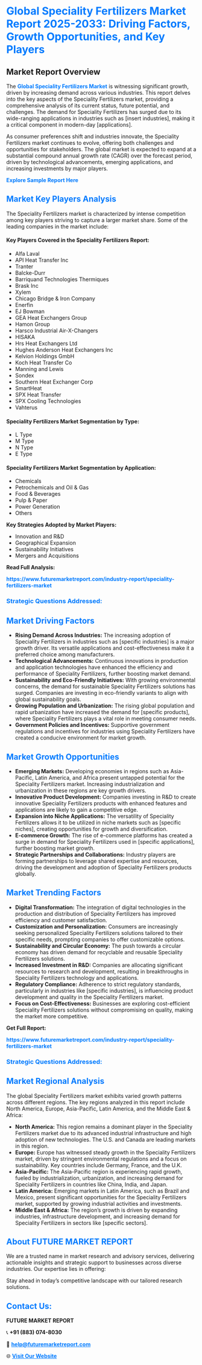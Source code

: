 <h1 style="color: #007BFF;">Global Speciality Fertilizers Market Report 2025-2033: Driving Factors, Growth Opportunities, and Key Players</h1>

<section id="overview">
<h2>Market Report Overview</h2>
<p>The <a href="https://www.futuremarketreport.com/industry-report/speciality-fertilizers-market" style="color: #007BFF; text-decoration: none;"><strong>Global Speciality Fertilizers Market</strong></a> is witnessing significant growth, driven by increasing demand across various industries. This report delves into the key aspects of the Speciality Fertilizers market, providing a comprehensive analysis of its current status, future potential, and challenges. The demand for Speciality Fertilizers has surged due to its wide-ranging applications in industries such as [insert industries], making it a critical component in modern-day [applications].</p>
<p>As consumer preferences shift and industries innovate, the Speciality Fertilizers market continues to evolve, offering both challenges and opportunities for stakeholders. The global market is expected to expand at a substantial compound annual growth rate (CAGR) over the forecast period, driven by technological advancements, emerging applications, and increasing investments by major players.</p>
</section>

<section id="overview">
<p><a href="https://www.futuremarketreport.com/request-sample/reportId=32943" style="color: #007BFF; text-decoration: none;"><strong>Explore Sample Report Here</strong></a></p>
</section>

<section id="key-players">
<h2 style="color: #007BFF;">Market Key Players Analysis</h2>
<p>The Speciality Fertilizers market is characterized by intense competition among key players striving to capture a larger market share. Some of the leading companies in the market include:</p>
<h4>Key Players Covered in the Speciality Fertilizers Report:</h4>
<ul><li>Alfa Laval</li><li>API Heat Transfer Inc</li><li>Tranter</li><li>Balcke-Durr</li><li>Barriquand Technologies Thermiques</li><li>Brask Inc</li><li>Xylem</li><li>Chicago Bridge &amp; Iron Company</li><li>Enerfin</li><li>EJ Bowman</li><li>GEA Heat Exchangers Group</li><li>Hamon Group</li><li>Harsco Industrial Air-X-Changers</li><li>HISAKA</li><li>Hrs Heat Exchangers Ltd</li><li>Hughes Anderson Heat Exchangers Inc</li><li>Kelvion Holdings GmbH</li><li>Koch Heat Transfer Co</li><li>Manning and Lewis</li><li>Sondex</li><li>Southern Heat Exchanger Corp</li><li>SmartHeat</li><li>SPX Heat Transfer</li><li>SPX Cooling Technologies</li><li>Vahterus</li></ul>
<h4>Speciality Fertilizers Market Segmentation by Type:</h4>
<ul><li>L Type</li><li>M Type</li><li>N Type</li><li>E Type</li></ul>

<h4>Speciality Fertilizers Market Segmentation by Application:</h4>
<ul><li>Chemicals</li><li>Petrochemicals and Oil &amp; Gas</li><li>Food &amp; Beverages</li><li>Pulp &amp; Paper</li><li>Power Generation</li><li>Others</li></ul>
<p><strong>Key Strategies Adopted by Market Players:</strong></p>
<ul>
<li>Innovation and R&D</li>
<li>Geographical Expansion</li>
<li>Sustainability Initiatives</li>
<li>Mergers and Acquisitions</li>
</ul>
</section>

<section>
<p><strong>Read Full Analysis: </strong></p><a href="https://www.futuremarketreport.com/industry-report/speciality-fertilizers-market" style="color: #007BFF; text-decoration: none;"><strong>https://www.futuremarketreport.com/industry-report/speciality-fertilizers-market</strong></a>
<h3 style="color: #007BFF;">Strategic Questions Addressed:</h3>
</section>

<section id="driving-factors">
<h2 style="color: #007BFF;">Market Driving Factors</h2>
<ul>
<li><strong>Rising Demand Across Industries:</strong> The increasing adoption of Speciality Fertilizers in industries such as [specific industries] is a major growth driver. Its versatile applications and cost-effectiveness make it a preferred choice among manufacturers.</li>
<li><strong>Technological Advancements:</strong> Continuous innovations in production and application technologies have enhanced the efficiency and performance of Speciality Fertilizers, further boosting market demand.</li>
<li><strong>Sustainability and Eco-Friendly Initiatives:</strong> With growing environmental concerns, the demand for sustainable Speciality Fertilizers solutions has surged. Companies are investing in eco-friendly variants to align with global sustainability goals.</li>
<li><strong>Growing Population and Urbanization:</strong> The rising global population and rapid urbanization have increased the demand for [specific products], where Speciality Fertilizers plays a vital role in meeting consumer needs.</li>
<li><strong>Government Policies and Incentives:</strong> Supportive government regulations and incentives for industries using Speciality Fertilizers have created a conducive environment for market growth.</li>
</ul>
</section>

<section id="growth-opportunities">
<h2 style="color: #007BFF;">Market Growth Opportunities</h2>
<ul>
<li><strong>Emerging Markets:</strong> Developing economies in regions such as Asia-Pacific, Latin America, and Africa present untapped potential for the Speciality Fertilizers market. Increasing industrialization and urbanization in these regions are key growth drivers.</li>
<li><strong>Innovative Product Development:</strong> Companies investing in R&D to create innovative Speciality Fertilizers products with enhanced features and applications are likely to gain a competitive edge.</li>
<li><strong>Expansion into Niche Applications:</strong> The versatility of Speciality Fertilizers allows it to be utilized in niche markets such as [specific niches], creating opportunities for growth and diversification.</li>
<li><strong>E-commerce Growth:</strong> The rise of e-commerce platforms has created a surge in demand for Speciality Fertilizers used in [specific applications], further boosting market growth.</li>
<li><strong>Strategic Partnerships and Collaborations:</strong> Industry players are forming partnerships to leverage shared expertise and resources, driving the development and adoption of Speciality Fertilizers products globally.</li>
</ul>
</section>

<section id="trending-factors">
<h2 style="color: #007BFF;">Market Trending Factors</h2>
<ul>
<li><strong>Digital Transformation:</strong> The integration of digital technologies in the production and distribution of Speciality Fertilizers has improved efficiency and customer satisfaction.</li>
<li><strong>Customization and Personalization:</strong> Consumers are increasingly seeking personalized Speciality Fertilizers solutions tailored to their specific needs, prompting companies to offer customizable options.</li>
<li><strong>Sustainability and Circular Economy:</strong> The push towards a circular economy has driven demand for recyclable and reusable Speciality Fertilizers solutions.</li>
<li><strong>Increased Investment in R&D:</strong> Companies are allocating significant resources to research and development, resulting in breakthroughs in Speciality Fertilizers technology and applications.</li>
<li><strong>Regulatory Compliance:</strong> Adherence to strict regulatory standards, particularly in industries like [specific industries], is influencing product development and quality in the Speciality Fertilizers market.</li>
<li><strong>Focus on Cost-Effectiveness:</strong> Businesses are exploring cost-efficient Speciality Fertilizers solutions without compromising on quality, making the market more competitive.</li>
</ul>
</section>

<section>
<p><strong>Get Full Report: </strong></p><a href="https://www.futuremarketreport.com/industry-report/speciality-fertilizers-market" style="color: #007BFF; text-decoration: none;"><strong>https://www.futuremarketreport.com/industry-report/speciality-fertilizers-market</strong></a>
<h3 style="color: #007BFF;">Strategic Questions Addressed:</h3>
</section>


<section id="regional-analysis">
<h2 style="color: #007BFF;">Market Regional Analysis</h2>
<p>The global Speciality Fertilizers market exhibits varied growth patterns across different regions. The key regions analyzed in this report include North America, Europe, Asia-Pacific, Latin America, and the Middle East & Africa:</p>
<ul>
<li><strong>North America:</strong> This region remains a dominant player in the Speciality Fertilizers market due to its advanced industrial infrastructure and high adoption of new technologies. The U.S. and Canada are leading markets in this region.</li>
<li><strong>Europe:</strong> Europe has witnessed steady growth in the Speciality Fertilizers market, driven by stringent environmental regulations and a focus on sustainability. Key countries include Germany, France, and the U.K.</li>
<li><strong>Asia-Pacific:</strong> The Asia-Pacific region is experiencing rapid growth, fueled by industrialization, urbanization, and increasing demand for Speciality Fertilizers in countries like China, India, and Japan.</li>
<li><strong>Latin America:</strong> Emerging markets in Latin America, such as Brazil and Mexico, present significant opportunities for the Speciality Fertilizers market, supported by growing industrial activities and investments.</li>
<li><strong>Middle East & Africa:</strong> The region’s growth is driven by expanding industries, infrastructure development, and increasing demand for Speciality Fertilizers in sectors like [specific sectors].</li>
</ul>
</section>

<footer>
<h2 style="color: #007BFF;">About FUTURE MARKET REPORT</h2>
<p>We are a trusted name in market research and advisory services, delivering actionable insights and strategic support to businesses across diverse industries. Our expertise lies in offering:</p>

<p>Stay ahead in today’s competitive landscape with our tailored research solutions.</p>

<h2 style="color: #007BFF;">Contact Us:</h2>
<p><strong>FUTURE MARKET REPORT</strong></p>
<p>📞 <strong>+91 (883) 074-8030</strong></p>
<p>📧 <strong><a href="mailto:help@futuremarketreport.com" style="color: #007BFF;">help@futuremarketreport.com</a></strong></p>
<p>🌐 <strong><a href="https://www.futuremarketreport.com/" style="color: #007BFF;">Visit Our Website</a></strong></p>
</footer>